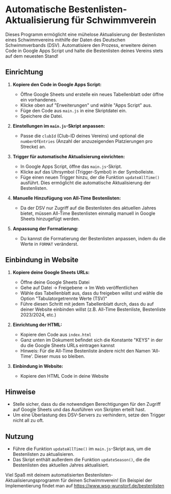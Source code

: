 # Automatische Bestenlisten-Aktualisierung für Schwimmverein

Dieses Programm ermöglicht eine mühelose Aktualisierung der Bestenlisten eines Schwimmvereins mithilfe der Daten des Deutschen Schwimmverbands (DSV). Automatisiere den Prozess, erweitere deinen Code in Google Apps Script und halte die Bestenlisten deines Vereins stets auf dem neuesten Stand!

## Einrichtung

1. **Kopiere den Code in Google Apps Script:**
   - Öffne Google Sheets und erstelle ein neues Tabellenblatt oder öffne ein vorhandenes.
   - Klicke oben auf "Erweiterungen" und wähle "Apps Script" aus.
   - Füge den Code aus `main.js` in eine Skriptdatei ein.
   - Speichere die Datei.

2. **Einstellungen im `main.js`-Skript anpassen:**
   - Passe die `clubId` (Club-ID deines Vereins) und optional die `numberOfEntries` (Anzahl der anzuzeigenden Platzierungen pro Strecke) an.

3. **Trigger für automatische Aktualisierung einrichten:**
   - In Google Apps Script, öffne das `main.js`-Skript.
   - Klicke auf das Uhrsymbol (Trigger-Symbol) in der Symbolleiste.
   - Füge einen neuen Trigger hinzu, der die Funktion `updateAllTime()` ausführt. Dies ermöglicht die automatische Aktualisierung der Bestenlisten.

4. **Manuelle Hinzufügung von All-Time Bestenlisten:**
   - Da der DSV nur Zugriff auf die Bestenlisten des aktuellen Jahres bietet, müssen All-Time Bestenlisten einmalig manuell in Google Sheets hinzugefügt werden.

5. **Anpassung der Formatierung:**
   - Du kannst die Formatierung der Bestenlisten anpassen, indem du die Werte in `FORMAT` veränderst.

## Einbindung in Website

1. **Kopiere deine Google Sheets URLs:**
   - Öffne deine Google Sheets Datei
   - Gehe auf Datei -> Freigebene -> Im Web veröffentlichen
   - Wähle das Tabellenblatt aus, dass du freigeben willst und wähle die Option "Tabulatorgetrennte Werte (TSV)"
   - Führe diesen Schritt mit jedem Tabellenblatt durch, dass du auf deiner Website einbinden willst (z.B. All-Time Bestenliste, Bestenliste 2023/2024, etc.)

2. **Einrichtung der HTML:**
   - Kopiere den Code aus `index.html`
   - Ganz unten im Dokument befindet sich die Konstante "KEYS" in der du die Google Sheets URLs eintragen kannst
   - Hinweis: Für die All-Time Bestenliste ändere nicht den Namen 'All-Time'. Dieser muss so bleiben.

3. **Einbindung in Website:**
   - Kopiere den HTML Code in deine Website

## Hinweise

- Stelle sicher, dass du die notwendigen Berechtigungen für den Zugriff auf Google Sheets und das Ausführen von Skripten erteilt hast.
- Um eine Überlastung des DSV-Servers zu verhindern, setze den Trigger nicht all zu oft.

## Nutzung

- Führe die Funktion `updateAllTime()` im `main.js`-Skript aus, um die Bestenlisten zu aktualisieren.
- Das Skript enthält außerdem die Funktion `updateSeason()`, die die Bestenlisten des aktuellen Jahres aktualisiert.

Viel Spaß mit deinem automatisierten Bestenlisten-Aktualisierungsprogramm für deinen Schwimmverein! Ein Beispiel der Implementierung findet man auf https://www.wsg-wunstorf.de/bestenlisten
